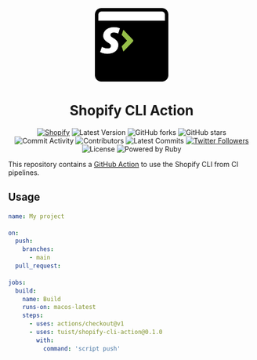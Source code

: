 <div align="center">
  <img src="assets/logo.png" width="150"/>
  <h1>Shopify CLI Action</h1>
  <a href=""><img src="https://github.com/shopify/shopify-cli-action/workflows/CI/badge.svg" alt="Shopify"></a>
  <img src="https://img.shields.io/github/v/release/shopify/shopify-cli-action?include_prereleases&style=flat-square" alt="Latest Version">
  <img src="https://img.shields.io/github/forks/shopify/shopify-cli-action?style=flat-square" alt="GitHub forks">
  <img src="https://img.shields.io/github/stars/shopify/shopify-cli-action?style=flat-square" alt="GitHub stars">
  <img src="https://img.shields.io/github/commit-activity/w/shopify/shopify-cli-action?style=flat-square" alt="Commit Activity">
    <img src="https://img.shields.io/github/contributors/shopify/shopify-cli-action?style=flat-square" alt="Contributors">
  <img src="https://img.shields.io/github/commits-since/shopify/shopify-cli-action/latest?style=flat-square" alt="Latest Commits">
  <a href="http://twitter.com/ShopifyDevs"><img src="https://img.shields.io/twitter/follow/ShopifyDevs?style=flat-square" alt="Twitter Followers"></a>
  <img src="https://img.shields.io/badge/License-MIT-green.svg" alt="License">
  <img src="https://img.shields.io/badge/Powered%20by-Ruby-red" alt="Powered by Ruby">
</div>


This repository contains a [GitHub Action](https://github.com/features/actions) to use the Shopify CLI from CI pipelines.


## Usage

```yaml
name: My project

on:
  push:
    branches:
      - main
  pull_request:

jobs:
  build:
    name: Build
    runs-on: macos-latest
    steps:
      - uses: actions/checkout@v1
      - uses: tuist/shopify-cli-action@0.1.0
        with:
          command: 'script push'
```